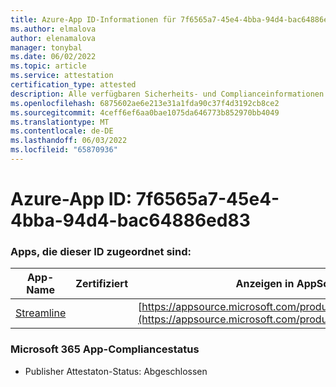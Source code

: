 ```yaml
---
title: Azure-App ID-Informationen für 7f6565a7-45e4-4bba-94d4-bac64886ed83
ms.author: elmalova
author: elenamalova
manager: tonybal
ms.date: 06/02/2022
ms.topic: article
ms.service: attestation
certification_type: attested
description: Alle verfügbaren Sicherheits- und Complianceinformationen für 7f6565a7-45e4-4bba-94d4-bac64886ed83.
ms.openlocfilehash: 6875602ae6e213e31a1fda90c37f4d3192cb8ce2
ms.sourcegitcommit: 4ceff6ef6aa0bae1075da646773b852970bb4049
ms.translationtype: MT
ms.contentlocale: de-DE
ms.lasthandoff: 06/03/2022
ms.locfileid: "65870936"
---
```

# <a name="azure-app-id-7f6565a7-45e4-4bba-94d4-bac64886ed83"></a>Azure-App ID: 7f6565a7-45e4-4bba-94d4-bac64886ed83


### <a name="apps-associated-with-this-id"></a>Apps, die dieser ID zugeordnet sind:
| **App-Name** | **Zertifiziert** | **Anzeigen in AppSource** |
|--------------|---------------|-----------------------|
| [Streamline](../forward/WA200004100.md) |  | [https://appsource.microsoft.com/product/office/WA200004100](https://appsource.microsoft.com/product/office/WA200004100) |

### <a name="microsoft-365-app-compliance-status"></a>Microsoft 365 App-Compliancestatus
- Publisher Attestaton-Status: Abgeschlossen
